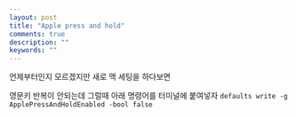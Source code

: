 ```yaml
---
layout: post
title: "Apple press and hold"
comments: true
description: ""
keywords: ""
---
```





언제부터인지 모르겠지만 새로 맥 세팅을 하다보면 

영문키 반복이 안되는데 그럴때 아래 명령어를 터미널에 붙여넣자 
`defaults write -g ApplePressAndHoldEnabled -bool false`